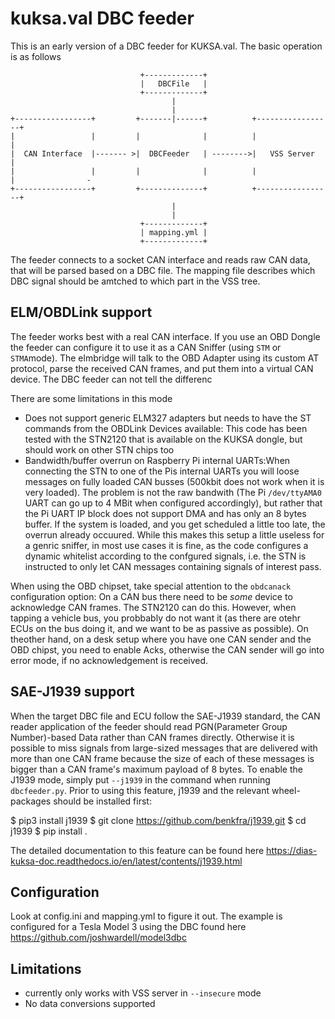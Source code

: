 # kuksa.val DBC feeder 

This is an early version of a DBC feeder for KUKSA.val. The basic operation is as follows

``` 
                             +-------------+                                              
                             |   DBCFile   |                                              
                             +-------------+                                              
                                    |                                                     
                                    |                                                     
+-----------------+         +-------|------+          +-----------------+                 
|                 |         |              |          |                 |                 
|  CAN Interface  |------- >|  DBCFeeder   | -------->|   VSS Server    |                 
|                 |         |              |          |                 |                -
+-----------------+         +--------------+          +-----------------+                 
                                    |                                                     
                                    |                                                     
                             +-------------+                                              
                             | mapping.yml |                                              
                             +-------------+                                                                                                                               
```

The feeder connects to a socket CAN interface and reads raw CAN data, that will be parsed based on a DBC file. The mapping file describes which DBC signal should be amtched to which part in the VSS tree.

## ELM/OBDLink support
The feeder works best with a real CAN interface. If you use an OBD Dongle the feeder can configure it to use it as a CAN Sniffer (using  `STM` or `STMA`mode). The elmbridge will talk to the OBD Adapter using its custom AT protocol, parse the received CAN frames, and put them into a virtual CAN device. The DBC feeder can not tell the differenc

There are some limitations in this mode
 * Does not support generic ELM327 adapters but needs to have the ST commands from the OBDLink Devices available: This code has been tested with the STN2120 that is available on the KUKSA dongle, but should work on other STN chips too
 * Bandwidth/buffer overrun on Raspberry Pi internal UARTs:When connecting the STN to one of the Pis internal UARTs you will loose messages on fully loaded CAN busses (500kbit does not work when it is very loaded). The problem is not the raw bandwith (The Pi `/dev/ttyAMA0` UART can go up to 4 MBit when configured accordingly), but rather that the Pi UART IP block does not support DMA and has only an 8 bytes buffer. If the system is loaded, and you get scheduled a little too late, the overrun already occuured. While this makes this setup a little useless for a genric sniffer, in most use cases it is fine, as the code configures a dynamic whitelist according to the confgured signals, i.e. the STN is instructed to only let CAN messages containing signals of interest pass.

When using the OBD chipset, take special attention to the `obdcanack` configuration option: On a CAN bus there need to be _some_ device to acknowledge CAN frames. The STN2120 can do this. However, when tapping a vehicle bus, you probbably do not want it (as there are otehr ECUs on the bus doing it, and we want to be as passive as possible). On theother hand, on a desk setup where you have one CAN sender and the OBD chipst, you need to enable Acks, otherwise the CAN sender will go into error mode, if no acknowledgement is received. 

## SAE-J1939 support
When the target DBC file and ECU follow the SAE-J1939 standard, the CAN reader application of the feeder should read PGN(Parameter Group Number)-based Data rather than CAN frames directly. Otherwise it is possible to miss signals from large-sized messages that are delivered with more than one CAN frame because the size of each of these messages is bigger than a CAN frame's maximum payload of 8 bytes. To enable the J1939 mode, simply put `--j1939` in the command when running `dbcfeeder.py`.
Prior to using this feature, j1939 and the relevant wheel-packages should be installed first:

$ pip3 install j1939
$ git clone https://github.com/benkfra/j1939.git
$ cd j1939
$ pip install .

The detailed documentation to this feature can be found here https://dias-kuksa-doc.readthedocs.io/en/latest/contents/j1939.html

## Configuration
Look at config.ini and mapping.yml to figure it out. The example is configured for a Tesla Model 3 using the DBC found here https://github.com/joshwardell/model3dbc 


## Limitations
 * currently only works with VSS server in `--insecure` mode
 * No data conversions supported
